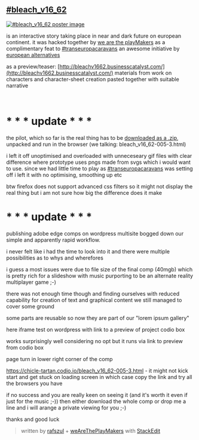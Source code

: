 ## [#bleach_v16_62](https://chicle-tartan.codio.io/bleach_v16_62-005-3.html)

[![#bleach_v16_62 poster image][1]](https://chicle-tartan.codio.io/bleach_v16_62-005-3.html)

is an interactive story taking place in near and dark future on european continent. it was hacked together by [we are the playMakers](http://wearetheplaymakers.com/) as a complimentary feat to [#transeuropacaravans](http://citizenspact.eu/) an awesome initiative by [european alternatives](http://www.euroalter.com/) 

as a preview/teaser: [http://bleachv1662.businesscatalyst.com/](http://bleachv1662.businesscatalyst.com/) materials from work on characters and character-sheet creation pasted together with suitable narrative

&nbsp;

# * * * update * * * 

the pilot, which so far is the real thing has to be [downloaded as a .zip](https://github.com/rafszul/-bleach_v16_62/archive/master.zip), unpacked and run in the browser (we talking: bleach_v16_62-005-3.html)

i left it off unoptimised and overloaded with unneceseary gif files with clear difference where prototype uses pngs made from svgs which i would want to use. since we had little time to play as [#transeuropacaravans](http://citizenspact.eu/) was setting off i left it with no optimising, smoothing up etc 

btw firefox does not support advanced css filters so it might not display the real thing but i am not sure how big the difference does it make

# * * * update * * * 

publishing adobe edge comps on wordpress multisite bogged down our simple and apparently rapid workflow.

i never felt like i had the time to look into it and there were multiple possibilities as to whys and wherefores 

i guess a most issues were due to file size of the final comp (40mgb) which is pretty rich for a slideshow with music purporting to be an alternate reality multiplayer game ;-)

there was not enough time though and finding ourselves with reduced capability for creation of text and graphical content we still managed to cover some ground

some parts are reusable so now they are part of our "lorem ipsum gallery"

here iframe test on wordpress with link to a preview of project codio box 

works surprisingly well considering no opt but it runs via link to preview from codio box

 

page turn in lower right corner of the comp

https://chicle-tartan.codio.io/bleach_v16_62-005-3.html - it might not kick start and get stuck on loading screen in which case copy the link and try all the browsers you have

if no success and you are really keen on seeing it (and it's worth it even if just for the music ;-)) then either download the whole comp or drop me a line and i will arange a private viewing for you ;-)

thanks and good luck


  [1]: https://raw.githubusercontent.com/rafszul/-bleach_v16_62/master/images/Poster.png


> written by [rafszul](https://github.com/rafszul) + [weAreThePlayMakers](http://wearetheplaymakers.com/) with [StackEdit](https://stackedit.io/)
